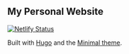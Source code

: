 ## My Personal Website
[![Netlify Status](https://api.netlify.com/api/v1/badges/840a36f0-64b4-410e-a3a0-f4c25ee123f9/deploy-status)](https://app.netlify.com/sites/fervent-knuth-8a2982/deploys)

Built with [Hugo](https://www.gohugo.io) and the [Minimal theme](https://www.github.com/calintat/minimal).
